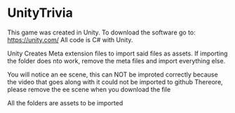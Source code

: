 # UnityTrivia

This game was created in Unity. To download the software go to: https://unity.com/
All code is C# with Unity. 

Unity Creates Meta extension files to import said files as assets. 
If importing the folder does nto work, remove the meta files and import everything else.

You will notice an ee scene, this can NOT be improted correctly because the video that goes along with it could not be imported to github
Thereore, please remove the ee scene when you download the file

All the folders are assets to be imported
